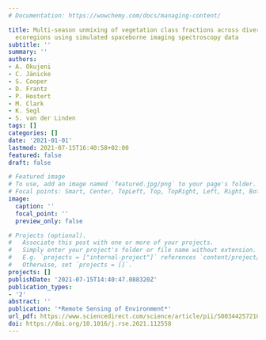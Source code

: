 ```yaml
---
# Documentation: https://wowchemy.com/docs/managing-content/

title: Multi-season unmixing of vegetation class fractions across diverse Californian
  ecoregions using simulated spaceborne imaging spectroscopy data
subtitle: ''
summary: ''
authors:
- A. Okujeni
- C. Jänicke
- S. Cooper
- D. Frantz
- P. Hostert
- M. Clark
- K. Segl
- S. van der Linden
tags: []
categories: []
date: '2021-01-01'
lastmod: 2021-07-15T16:40:58+02:00
featured: false
draft: false

# Featured image
# To use, add an image named `featured.jpg/png` to your page's folder.
# Focal points: Smart, Center, TopLeft, Top, TopRight, Left, Right, BottomLeft, Bottom, BottomRight.
image:
  caption: ''
  focal_point: ''
  preview_only: false

# Projects (optional).
#   Associate this post with one or more of your projects.
#   Simply enter your project's folder or file name without extension.
#   E.g. `projects = ["internal-project"]` references `content/project/deep-learning/index.md`.
#   Otherwise, set `projects = []`.
projects: []
publishDate: '2021-07-15T14:40:47.088320Z'
publication_types:
- '2'
abstract: ''
publication: '*Remote Sensing of Environment*'
url_pdf: https://www.sciencedirect.com/science/article/pii/S0034425721002789
doi: https://doi.org/10.1016/j.rse.2021.112558
---
```

